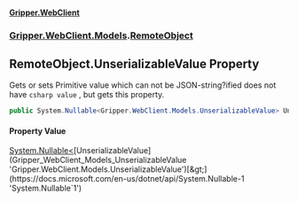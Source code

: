 #### [Gripper.WebClient](index 'index')
### [Gripper.WebClient.Models](Gripper_WebClient_Models 'Gripper.WebClient.Models').[RemoteObject](Gripper_WebClient_Models_RemoteObject 'Gripper.WebClient.Models.RemoteObject')
## RemoteObject.UnserializableValue Property
Gets or sets Primitive value which can not be JSON-string?ified does not have ```csharp
value```
, but gets this property.  
```csharp
public System.Nullable<Gripper.WebClient.Models.UnserializableValue> UnserializableValue { get; set; }
```
#### Property Value
[System.Nullable&lt;](https://docs.microsoft.com/en-us/dotnet/api/System.Nullable-1 'System.Nullable`1')[UnserializableValue](Gripper_WebClient_Models_UnserializableValue 'Gripper.WebClient.Models.UnserializableValue')[&gt;](https://docs.microsoft.com/en-us/dotnet/api/System.Nullable-1 'System.Nullable`1')
